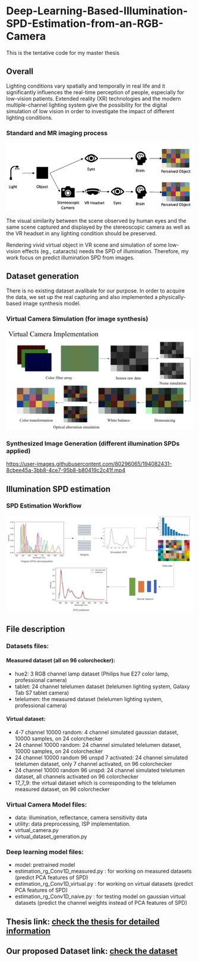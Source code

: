 # Deep-Learning-Based-Illumination-SPD-Estimation-from-an-RGB-Camera
This is the tentative code for my master thesis 


## Overall 

Lighting conditions vary spatially and temporally in real life and it significantly influences the real-time perception of people, especially for low-vision patients. Extended reality (XR) technologies and the modern multiple-channel lighting system give the possibility for the digital simulation of low vision in order to investigate the impact of different lighting conditions.

### Standard and MR imaging process
![](images/perceived%20object.png)

The visual similarity between the scene observed by human eyes and the same scene captured and displayed by the stereoscopic camera as well as the VR headset in any lighting condition should be preserved.

Rendering vivid virtual object in VR scene and simulation of some low-vision effects (eg., cataracts) needs the SPD of illumination.
Therefore, my work focus on predict illumination SPD from images.


## Dataset generation 
There is no existing dataset avalibale for our purpose. In order to acquire the data, we set up the real capturing and also implemented a physically-based image synthesis model.

### Virtual Camera Simulation (for image synthesis)
![](images/virtual%20camera.png)
 
### Synthesized Image Generation (different illumination SPDs applied)
https://user-images.githubusercontent.com/80296065/194082431-8cbee45a-3bb8-4ce7-95b8-b80419c2c41f.mp4

## Illumination SPD estimation
### SPD Estimation Workflow
![](images/SPD%20estimation%20scheme.png)

## File description 

### Datasets files:
#### Measured dataset (all on 96 colorchecker):
* hue2: 3 RGB channel lamp dataset (Philips hue E27 color lamp, professional camera)
* tablet: 24 channel telelumen dataset (telelumen lighting system, Galaxy Tab S7 tablet camera)
* telelumen: the measured dataset (telelumen lighting system, professional camera)

 
#### Virtual dataset:
* 4-7 channel 10000 random: 4 channel simulated gaussian dataset, 10000 samples, on 24 colorchecker  
* 24 channel 10000 random: 24 channel simulated telelumen dataset, 10000 samples, on 24 colorchecker  
* 24 channel 10000 random 96 unspd 7 activated: 24 channel simulated telelumen dataset, only 7 channel activated, on 96 colorchecker
* 24 channel 10000 random 96 unspd: 24 channel simulated telelumen dataset, all channels activated on 96 colorchecker  
* 17_7_9: the virtual dataset which is corresponding to the telelumen measured dataset, on 96 colorchecker  

### Virtual Camera Model files:
* data: illumination, reflectance, camera sensitivity data 
* utility: data preprocessing, ISP implementation.
* virtual_camera.py
* virtual_dataset_generation.py

### Deep learning model files:
* model: pretrained model
* estimation_rg_Conv1D_measured.py : for working on measured datasets (predict PCA features of SPD)
* estimation_rg_Conv1D_virtual.py : for working on virtual datasets (predict PCA features of SPD)
* estimation_rg_Conv1D_naive.py : for testing model on gaussian virtual datasets (predict the channel weights instead of PCA features of SPD)
 

## Thesis link: [check the thesis for detailed information](https://drive.google.com/file/d/1RuFVj-hMuMlr-eeeA-Pli45FrMztTi8U/view)  
## Our proposed Dataset link: [check the dataset](https://www.couleur.org/articles/SITIS2022-WAI/)
